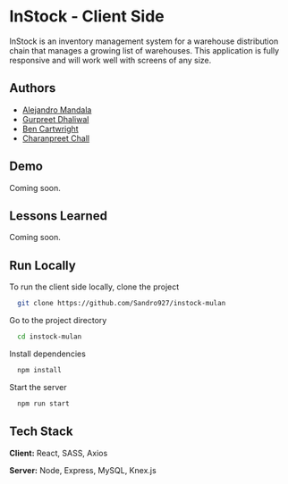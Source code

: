 
# InStock - Client Side

InStock is an inventory management system for a warehouse distribution chain that manages a growing list of warehouses. This application is fully responsive and will work well with screens of any size. 


## Authors

- [Alejandro Mandala](https://github.com/sandro927)
- [Gurpreet Dhaliwal](https://github.com/GurpreetD13)
- [Ben Cartwright](https://github.com/b3nnyc)
- [Charanpreet Chall](https://github.com/CharanpreetChall)



## Demo

Coming soon.


## Lessons Learned

Coming soon.


## Run Locally

To run the client side locally, clone the project

```bash
  git clone https://github.com/Sandro927/instock-mulan
```

Go to the project directory

```bash
  cd instock-mulan
```

Install dependencies

```bash
  npm install
```

Start the server

```bash
  npm run start
```


## Tech Stack

**Client:** React, SASS, Axios

**Server:** Node, Express, MySQL, Knex.js

